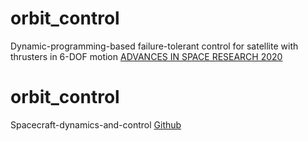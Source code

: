 # orbit_control
Dynamic-programming-based failure-tolerant control for satellite with thrusters in 6-DOF motion [ADVANCES IN SPACE RESEARCH 2020](https://github.com/abdolrezat/SPHERES-DPcontrol)  


# orbit_control
Spacecraft-dynamics-and-control [Github](https://github.com/a-shakouri/Spacecraft-dynamics-and-control/tree/main)  
